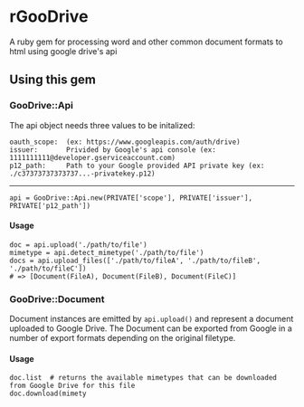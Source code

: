 rGooDrive
=========

A ruby gem for processing word and other common document formats to html using google drive's api

## Using this gem
### GooDrive::Api

The api object needs three values to be initalized:

    oauth_scope:  (ex: https://www.googleapis.com/auth/drive)
    issuer:       Privided by Google's api console (ex: 1111111111@developer.gserviceaccount.com)
    p12_path:     Path to your Google provided API private key (ex: ./c37373737373737...-privatekey.p12)
    
----

    api = GooDrive::Api.new(PRIVATE['scope'], PRIVATE['issuer'], PRIVATE['p12_path'])

#### Usage

    doc = api.upload('./path/to/file')
    mimetype = api.detect_mimetype('./path/to/file')
    docs = api.upload_files(['./path/to/fileA', './path/to/fileB', './path/to/fileC'])
    # => [Document(FileA), Document(FileB), Document(FileC)]

### GooDrive::Document

Document instances are emitted by `api.upload()` and represent a document uploaded to Google Drive. 
The Document can be exported from Google in a number of export formats depending on the original filetype.

#### Usage

    doc.list  # returns the available mimetypes that can be downloaded from Google Drive for this file
    doc.download(mimety
